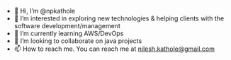 - 👋 Hi, I’m @npkathole
- 👀 I’m interested in exploring new technologies & helping clients with the software development/management
- 🌱 I’m currently learning AWS/DevOps
- 💞️ I’m looking to collaborate on java projects
- 📫 How to reach me. You can reach me at nilesh.kathole@gmail.com

<!---
npkathole/npkathole is a ✨ special ✨ repository because its `README.md` (this file) appears on your GitHub profile.
You can click the Preview link to take a look at your changes.
--->
